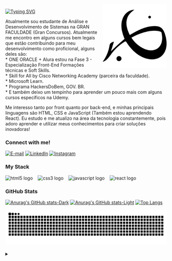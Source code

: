 <img align="right" alt="" height="200px" src="./Vbdol.png">

[![Typing SVG](https://readme-typing-svg.demolab.com?font=Fira+Code&weight=600&size=25&pause=1000&color=45B1E8&random=false&width=435&height=40&lines=Ol%C3%A1%2C+eu+sou+o+Victor+B+O+Leme!+%F0%9F%91%BE%F0%9F%93%9A%F0%9F%92%99)](https://git.io/typing-svg)



<p align="left">Atualmente sou estudante de Análise e Desenvolvimento de Sistemas na GRAN FACULDADE (Gran Concursos). Atualmente me encontro em alguns cursos bem legais que estão contribuindo para meu desenvolvimento como proficional, alguns deles são: <br>* ONE ORACLE + Alura estou na Fase 3 - Especialização Front-End
Formações técnicas e Soft Skills.<br>* Skill for All by Cisco Networking Academy (parceira da faculdade).<br> * Microsoft Learn. <br> * Programa HackersDoBem, GOV. BR. <br>* E também deixo um tempinho para aprender um pouco mais com alguns cursos especificos na Udemy.

Me interesso tanto por front quanto por back-end, e minhas principais linguagens são HTML, CSS e JavaScript (Também estou aprendendo React). 
Eu estudo e me atualizo na área da tecnologia constantemente, pois adoro aprender e utilizar meus conhecimentos para criar soluções inovadoras!


<h3 align="left">Connect with me!</h3>

[![E-mail](https://img.shields.io/badge/-Email-000?style=for-the-badge&logo=microsoft-outlook&logoColor=45B1E8&color:FFF)](vbdol.dev@gmail.com)
[![LinkedIn](https://img.shields.io/badge/-LinkedIn-000?style=for-the-badge&logo=linkedin&logoColor=45B1E8&color:FFF)](https://www.linkedin.com/in/victor-b-o-leme-dev/)
[![Instagram](https://img.shields.io/badge/-Instagram-000?style=for-the-badge&logo=instagram&logoColor=45B1E8&color:FFF)](https://www.instagram.com/vbdol.dev/)

<h3 align="left">My Stack</h3>

<div align="left">
  <img src="https://cdn.jsdelivr.net/gh/devicons/devicon/icons/html5/html5-original.svg" height="25" alt="html5 logo"  />
  <img width="8" />
  <img src="https://cdn.jsdelivr.net/gh/devicons/devicon/icons/css3/css3-original.svg" height="25" alt="css3 logo"  />
  <img width="8" />
  <img src="https://cdn.jsdelivr.net/gh/devicons/devicon/icons/javascript/javascript-plain.svg" height="25" alt="javascript logo"  />
  <img width="8" />
  <img src="https://cdn.jsdelivr.net/gh/devicons/devicon/icons/react/react-original.svg" height="25" alt="react logo"  />
  <img width="8" />
</div>


<h3>GitHub Stats</h3>

[![Anurag's GitHub stats-Dark](https://github-readme-stats.vercel.app/api?username=VBDOL&show_icons=true&theme=transparent#gh-dark-mode-only)](https://github.com/VBDOL/github-readme-stats#gh-dark-mode-only)
[![Anurag's GitHub stats-Light](https://github-readme-stats.vercel.app/api?username=VBDOL&show_icons=true&theme=default#gh-light-mode-only)](https://github.com/VBDOL/github-readme-stats#gh-light-mode-only)
[![Top Langs](https://github-readme-stats.vercel.app/api/top-langs/?username=VBDOL&layout=donut&title_color=FF0000&bg_color=transparent)](https://github.com/VBDOL/github-readme-stats)
<br>
<!---
VBDOL/VBDOL is a ✨ special ✨ repository because its `README.md` (this file) appears on your GitHub profile.
You can click the Preview link to take a look at your changes.
--->
<picture>
  <source media="(prefers-color-scheme: dark)" srcset="https://raw.githubusercontent.com/VBDOL/VBDOL/output/github-contribution-grid-snake-dark.svg">
  <source media="(prefers-color-scheme: light)" srcset="https://raw.githubusercontent.com/VBDOL/VBDOL/output/github-contribution-grid-snake.svg">
  <img alt="github contribution grid snake animation" src="https://raw.githubusercontent.com/VBDOL/VBDOL/output/github-contribution-grid-snake.svg">
</picture>
<br><br>

<details align="left">
  <summary></summary> 
 
  - Badges by <a href="https://shields.io/">shields.io</a>.
  - GitHub Stats by <a href="https://github.com/VBDOL/github-readme-stats">VBDOL</a>.
  - Developer vector created by @andi_aqua_ on <a href="https://picrew.me/en/">picrew</a>.
 
  <div align="right">Made with 💜 by <a href="https://github.com/VBDOL">VBDOL</a>.</div>

</details>
